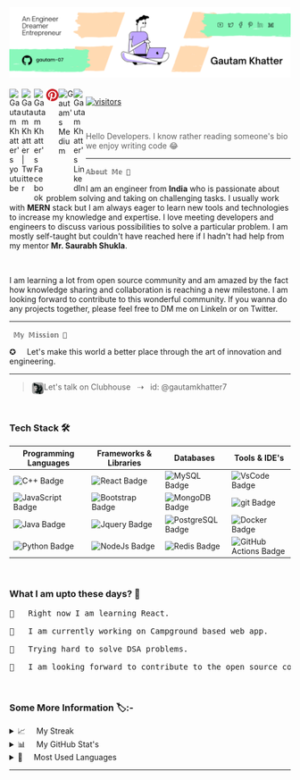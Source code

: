 
<img src="/banner.png">
 <br> <br>
 
   
<a href="https://www.youtube.com/channel/UCY9Rc7oBWZZXExtgJcsQluA">
<img align="left" alt="Gautam Khatter's youtube" width="22px" src="https://raw.githubusercontent.com/peterthehan/peterthehan/master/assets/youtube.svg" title="YouTube" />
 
<a href="https://twitter.com/GautamKhatter7">
<img align="left" alt="Gautam Khatter | Twitter" width="22px" src="https://raw.githubusercontent.com/peterthehan/peterthehan/master/assets/twitter.svg" title="Twitter" />
   
<a href="https://www.facebook.com/itsgautamkhatter">
<img align="left" alt="Gautam Khatter's Facebook" width="22px" src="https://raw.githubusercontent.com/peterthehan/peterthehan/master/assets/facebook.svg" title="Facebook" />
 
<a href="https://in.pinterest.com/gautam_7/_created/">
<img align="left" alt="Gautam Khatter's pinterest" width="22px" src="/pinterest.svg" title="Pinterest" />
 
<a href ="https://gautam-7.medium.com/">
<img align="left" alt="Gautam's Medium" width="27px" src="https://edent.github.io/SuperTinyIcons/images/svg/medium.svg" title="Medium" />
        
<a href="https://www.linkedin.com/in/gautamkhatter7">
<img align="left" alt="Gautam Khatter's LinkedIn" width="22px" src="https://raw.githubusercontent.com/peterthehan/peterthehan/master/assets/linkedin.svg" title="LinkedIn" />
 
![visitors](https://visitor-badge.laobi.icu/badge?page_id=gautam-07.gautam-07) 
</a>

<br>

<p> 
 
> Hello Developers. I know rather reading someone's bio we enjoy writing code 😂
 
</p>
 
 <hr>
 
<code>𝔸𝕓𝕠𝕦𝕥 𝕄𝕖 👋</code>
 
 
 <p>
I am an engineer from <b>India</b> who is passionate about problem solving and taking on challenging tasks. I usually work with <b>MERN</b> stack but I am always eager to learn new tools and technologies to increase my knowledge and expertise. I love meeting developers and engineers to discuss various possibilities to solve a particular problem. I am mostly self-taught but couldn't have reached here if I hadn't had help from my mentor <b>Mr. Saurabh Shukla</b>.
</p>
 
<br> 
 <p>
 I am learning a lot from open source community and am amazed by the fact how knowledge sharing and collaboration is reaching a new milestone. I am looking forward to contribute to this wonderful community. If you wanna do any projects together, please feel free to DM me on LinkeIn or on Twitter.
</p>
 <hr>

<p> 
 <code> 𝕄𝕪 𝕄𝕚𝕤𝕤𝕚𝕠𝕟 🚀</code>
  
 ✪ &nbsp; &nbsp; Let's make this world a better place through the art of innovation and engineering.
 </p>
<hr>

<p>
 
>  <img align="left" width="22px" title="Clubhouse" src="clubhouse.png_large"> Let's talk on Clubhouse &nbsp; ⇢ &nbsp; id: @gautamkhatter7 
</p>
<br>
 
<h3>Tech Stack 🛠</h3>


 
 |Programming Languages|Frameworks & Libraries| Databases|Tools & IDE's|
 |----|----|----|----|
 |![C++ Badge](https://img.shields.io/badge/-C++-00599C?style=flat-square&logo=c%2B%2B&logoColor=white&color=3776AB)|![React Badge](https://img.shields.io/badge/-React-4FC08D?style=flat-square&logo=react&logoColor=white&color=4FC08D)|![MySQL Badge](https://img.shields.io/badge/-MySQL-4479A1?style=flat-square&logo=MySQL&logoColor=white&color=4479A1)|![VsCode Badge](https://img.shields.io/badge/-VsCode-000?style=flat-square&logo=VsCode&logoColor=white&color=0769AD)|
 ![JavaScript Badge](https://img.shields.io/badge/-JavaScript-F7DF1E?style=flat-square&logo=JavaScript&logoColor=000&color=F7DF1E)| ![Bootstrap Badge](https://img.shields.io/badge/-Bootstrap-7952B3?style=flat-square&logo=Bootstrap&logoColor=white&color=7952B3)|![MongoDB Badge](https://img.shields.io/badge/-MongoDB-47A248?style=flat-square&logo=MongoDB&logoColor=white&color=47A248)|![git Badge](https://img.shields.io/badge/-git-F05032?style=flat-square&logo=git&logoColor=white&color=F05032)|
![Java Badge](https://img.shields.io/badge/-Java-F7DF1E?style=flat-square&logo=Java&logoColor=white&color=3776AB)|![Jquery Badge](https://img.shields.io/badge/-Jquery-0769AD?style=flat-square&logo=Jquery&logoColor=white&color=0769AD)|![PostgreSQL Badge](https://img.shields.io/badge/-PostgreSQL-336791?style=flat-square&logo=PostgreSQL&logoColor=white&color=336791)|![Docker Badge](https://img.shields.io/badge/-Docker-2496ED?style=flat-square&logo=Docker&logoColor=white&color=2496ED)|
![Python Badge](https://img.shields.io/badge/-Python-F7DF1E?style=flat-square&logo=Python&logoColor=000&color=F7DF1E)|![NodeJs Badge](https://img.shields.io/badge/-Node.js-7952B3?style=flat-square&logo=Node.js&logoColor=white&color=7952B3)|![Redis Badge](https://img.shields.io/badge/-Redis-DC382D?style=flat-square&logo=Redis&logoColor=white&color=DC382D)|![GitHub Actions Badge](https://img.shields.io/badge/-GitHub%20Actions-2088FF?style=flat-square&logo=GitHub%20Actions&logoColor=white&color=2088FF)|
 


 <br>

<h3>What I am upto these days? 😬</h3>
 
<pre>
🔸   Right now I am learning React.
 
🔸   I am currently working on Campground based web app.
 
🔸   Trying hard to solve DSA problems.
 
🔸   I am looking forward to contribute to the open source community.
</pre>

   <br>

<h3>Some More Information 🏷:-</h3>
 
 <details>
 <summary> 📈  &nbsp;  &nbsp; My Streak</summary>
  
  <br>
  
  [![GitHub Streak](http://github-readme-streak-stats.herokuapp.com?user=gautam-07&theme=dracula&hide_border=true)](https://git.io/streak-stats)
</details>
 
 
  <details>
  <summary> 📊  &nbsp;  &nbsp; My GitHub Stat's</summary>
  
  <br>
  
 [![Gautam's GitHub stats](https://github-readme-stats.vercel.app/api?username=gautam-07&show_icons=true&theme=dracula&count_private=true)](https://github.com/anuraghazra/github-readme-stats)
 </details>



 <details>
 <summary> 🧮  &nbsp;  &nbsp; Most Used Languages</summary>
  
  <br>
  
[![Top Langs](https://github-readme-stats.vercel.app/api/top-langs/?username=gautam-07&layout=compact&theme=dracula&width=600px)](https://github.com/anuraghazra/github-readme-stats)
</details>
 
 <hr>
 


 

 

 



 
 
 
 













